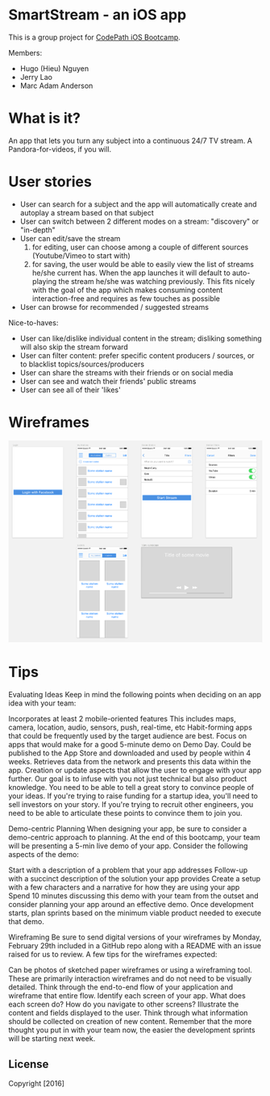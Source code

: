 # SmartStream - an iOS app

This is a group project for [CodePath iOS Bootcamp](http://courses.codepath.com/courses/intro_to_ios).

Members:
- Hugo (Hieu) Nguyen
- Jerry Lao
- Marc Adam Anderson

# What is it?
An app that lets you turn any subject into a continuous 24/7 TV stream. A Pandora-for-videos, if you will.

# User stories

- User can search for a subject and the app will automatically create and autoplay a stream based on that subject
- User can switch between 2 different modes on a stream: "discovery" or "in-depth"
- User can edit/save the stream
  1. for editing, user can choose among a couple of different sources (Youtube/Vimeo to start with)
  2. for saving, the user would be able to easily view the list of streams he/she current has. When the app launches it will default to auto-playing the stream he/she was watching previously. This fits nicely with the goal of the app which makes consuming content interaction-free and requires as few touches as possible
- User can browse for recommended / suggested streams

Nice-to-haves:
- User can like/dislike individual content in the stream; disliking something will also skip the stream forward
- User can filter content: prefer specific content producers / sources,  or to blacklist topics/sources/producers
- User can share the streams with their friends or on social media
- User can see and watch their friends' public streams
- User can see all of their 'likes'

# Wireframes

![Basic wireframes](/WireframesSmartStream.png?raw=true "Basic wireframes")

# Tips

Evaluating Ideas
Keep in mind the following points when deciding on an app idea with your team:

Incorporates at least 2 mobile-oriented features
This includes maps, camera, location, audio, sensors, push, real-time, etc
Habit-forming apps that could be frequently used by the target audience are best.
Focus on apps that would make for a good 5-minute demo on Demo Day.
Could be published to the App Store and downloaded and used by people within 4 weeks.
Retrieves data from the network and presents this data within the app.
Creation or update aspects that allow the user to engage with your app further.
Our goal is to infuse with you not just technical but also product knowledge. You need to be able to tell a great story to convince people of your ideas. If you're trying to raise funding for a startup idea, you'll need to sell investors on your story. If you're trying to recruit other engineers, you need to be able to articulate these points to convince them to join you.

Demo-centric Planning
When designing your app, be sure to consider a demo-centric approach to planning. At the end of this bootcamp, your team will be presenting a 5-min live demo of your app. Consider the following aspects of the demo:

Start with a description of a problem that your app addresses
Follow-up with a succinct description of the solution your app provides
Create a setup with a few characters and a narrative for how they are using your app
Spend 10 minutes discussing this demo with your team from the outset and consider planning your app around an effective demo. Once development starts, plan sprints based on the minimum viable product needed to execute that demo.

Wireframing
Be sure to send digital versions of your wireframes by Monday, February 29th included in a GitHub repo along with a README with an issue raised for us to review. A few tips for the wireframes expected:

Can be photos of sketched paper wireframes or using a wireframing tool.
These are primarily interaction wireframes and do not need to be visually detailed.
Think through the end-to-end flow of your application and wireframe that entire flow.
Identify each screen of your app. What does each screen do? How do you navigate to other screens?
Illustrate the content and fields displayed to the user.
Think through what information should be collected on creation of new content.
Remember that the more thought you put in with your team now, the easier the development sprints will be starting next week.

## License

Copyright [2016]

